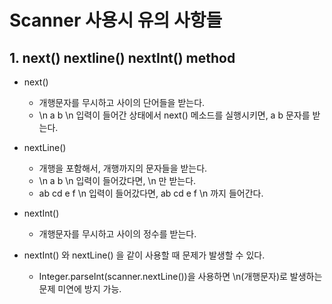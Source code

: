 # Scanner 사용시 유의 사항들

## 1. next() nextline() nextInt() method

  - next()
    - 개행문자를 무시하고 사이의 단어들을 받는다.
    - \n a b \n 입력이 들어간 상태에서 next() 메소드를 실행시키면, a b 문자를 받는다.
    
  - nextLine()
    - 개행을 포함해서, 개행까지의 문자들을 받는다.
    - \n a b \n 입력이 들어갔다면, \n 만 받는다.
    - ab cd e f \n 입력이 들어갔다면, ab cd e f \n 까지 들어간다.
  
  - nextInt()
    - 개행문자를 무시하고 사이의 정수를 받는다.
    
  - nextInt() 와 nextLine() 을 같이 사용할 때 문제가 발생할 수 있다.
    - Integer.parseInt(scanner.nextLine())을 사용하면 \n(개행문자)로 발생하는 문제 미연에 방지 가능.
  